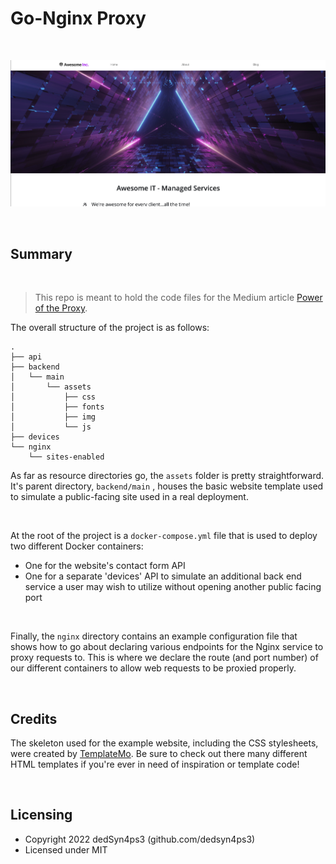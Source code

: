 # Go-Nginx Proxy

<br>

![Banner](https://github.com/dedSyn4ps3/go-nginx-proxy/raw/main/backend/main/assets/img/landing-page.png "Banner") 

<br>

## Summary

<br>

> This repo is meant to hold the code files for the Medium article [Power of the Proxy](https://medium.com/@erutherford_nullreturn).

The overall structure of the project is as follows:

```
.
├── api
├── backend
│   └── main
│       └── assets
│           ├── css
│           ├── fonts
│           ├── img
│           └── js
├── devices
└── nginx
    └── sites-enabled

```

As far as resource directories go, the `assets` folder is pretty straightforward. It's parent directory, `backend/main` , houses the basic website template used to simulate a public-facing site used in a real deployment.

<br>

At the root of the project is a `docker-compose.yml` file that is used to deploy two different Docker containers:

- One for the website's contact form API
- One for a separate 'devices' API to simulate an additional back end service a user may wish to utilize without opening another public facing port

<br>

Finally, the `nginx` directory contains an example configuration file that shows how to go about declaring various endpoints for the Nginx service to proxy requests to. This is where we declare the route (and port number) of our different containers to allow web requests to be proxied properly.

<br>

## Credits
The skeleton used for the example website, including the CSS stylesheets, were created by [TemplateMo](https://templatemo.com/). Be sure to check out there many different HTML templates if you're ever in need of inspiration or template code!

<br>

## Licensing

- Copyright 2022 dedSyn4ps3 (github.com/dedsyn4ps3)
- Licensed under MIT